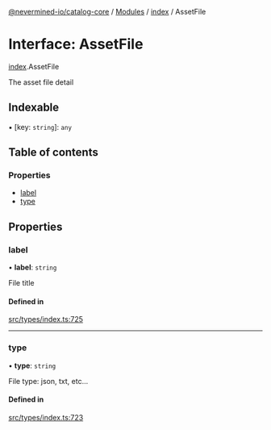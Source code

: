 [@nevermined-io/catalog-core](../README.md) / [Modules](../modules.md) / [index](../modules/index.md) / AssetFile

# Interface: AssetFile

[index](../modules/index.md).AssetFile

The asset file detail

## Indexable

▪ [key: `string`]: `any`

## Table of contents

### Properties

- [label](index.AssetFile.md#label)
- [type](index.AssetFile.md#type)

## Properties

### label

• **label**: `string`

File title

#### Defined in

[src/types/index.ts:725](https://github.com/nevermined-io/components-catalog/blob/5f3fec0/lib/src/types/index.ts#L725)

___

### type

• **type**: `string`

File type: json, txt, etc...

#### Defined in

[src/types/index.ts:723](https://github.com/nevermined-io/components-catalog/blob/5f3fec0/lib/src/types/index.ts#L723)
